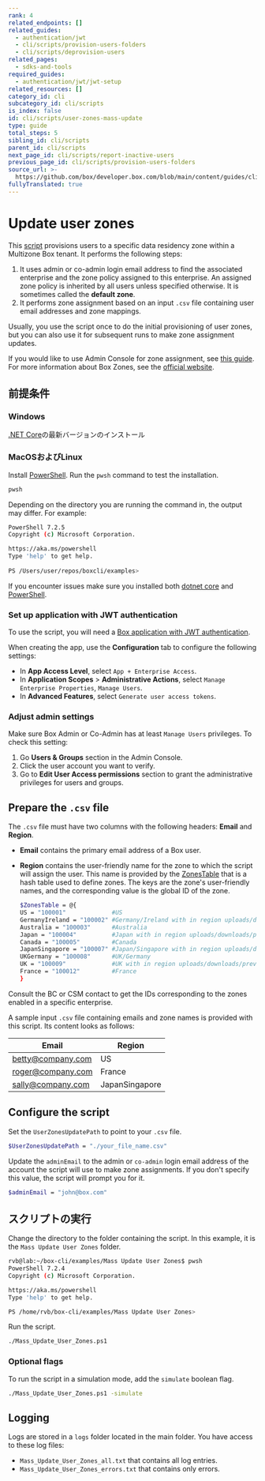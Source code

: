 ```yaml
---
rank: 4
related_endpoints: []
related_guides:
  - authentication/jwt
  - cli/scripts/provision-users-folders
  - cli/scripts/deprovision-users
related_pages:
  - sdks-and-tools
required_guides:
  - authentication/jwt/jwt-setup
related_resources: []
category_id: cli
subcategory_id: cli/scripts
is_index: false
id: cli/scripts/user-zones-mass-update
type: guide
total_steps: 5
sibling_id: cli/scripts
parent_id: cli/scripts
next_page_id: cli/scripts/report-inactive-users
previous_page_id: cli/scripts/provision-users-folders
source_url: >-
  https://github.com/box/developer.box.com/blob/main/content/guides/cli/scripts/user-zones-mass-update.md
fullyTranslated: true
---
```

# Update user zones

This [script][script] provisions users to a specific data residency zone within a Multizone Box tenant. It performs the following steps:

<!-- markdownlint-disable line-length -->

1. It uses admin or co-admin login email address to find the associated enterprise and the zone policy assigned to this enterprise. An assigned zone policy is inherited by all users unless specified otherwise. It is sometimes called the **default zone**.
2. It performs zone assignment based on an input `.csv` file containing user email addresses and zone mappings.

<message>

Usually, you use the script once to do the initial provisioning of user zones, but you can also use it for subsequent runs to make zone assignment updates.

</message>

If you would like to use Admin Console for zone assignment, see [this guide][zonesguide]. For more information about Box Zones, see the [official website][zonespage].

## 前提条件

### Windows

[.NET Core](https://dotnet.microsoft.com/download)の最新バージョンのインストール

### MacOSおよびLinux

Install [PowerShell][pwsh]. Run the `pwsh` command to test the installation.

```bash
pwsh 
```

Depending on the directory you are running the command in, the output may differ. For example:

```bash
PowerShell 7.2.5
Copyright (c) Microsoft Corporation.

https://aka.ms/powershell
Type 'help' to get help.
  
PS /Users/user/repos/boxcli/examples> 
```

<message>

If you encounter issues make sure you installed both [dotnet core](https://dotnet.microsoft.com/download) and [PowerShell][pwsh].

</message>

### Set up application with JWT authentication

To use the script, you will need a [Box application with JWT authentication][jwtapp].

When creating the app, use the **Configuration** tab to configure the following settings:

* In **App Access Level**, select `App + Enterprise Access`.
* In **Application Scopes** > **Administrative Actions**, select `Manage Enterprise Properties`, `Manage Users`.
* In **Advanced Features**, select `Generate user access tokens`.

### Adjust admin settings

Make sure Box Admin or Co-Admin has at least `Manage Users` privileges. To check this setting:

1. Go **Users & Groups** section in the Admin Console.
2. Click the user account you want to verify.
3. Go to **Edit User Access permissions** section to grant the administrative privileges for users and groups. 

## Prepare the `.csv` file

The `.csv` file must have two columns with the following headers: **Email** and **Region**. 

* **Email** contains the primary email address of a Box user. 
* **Region** contains the user-friendly name for the zone to which the script will assign the user. This name is provided by the [ZonesTable][zonestable] that is a hash table used to define zones. The keys are the zone's user-friendly names, and the corresponding value is the global ID of the zone. 

  ```bash
  $ZonesTable = @{
  US = "100001"             #US
  GermanyIreland = "100002" #Germany/Ireland with in region uploads/downloads/previews
  Australia = "100003"      #Australia
  Japan = "100004"          #Japan with in region uploads/downloads/previews
  Canada = "100005"         #Canada
  JapanSingapore = "100007" #Japan/Singapore with in region uploads/downloads/previews
  UKGermany = "100008"      #UK/Germany
  UK = "100009"             #UK with in region uploads/downloads/previews
  France = "100012"         #France
  }

  ```

<message>

Consult the BC or CSM contact to get the IDs corresponding to the zones enabled in a specific enterprise.

</message>

A sample input `.csv` file containing emails and zone names is provided with this script. Its content looks as follows:

| Email                                         | Region         |
| --------------------------------------------- | -------------- |
| [betty@company.com](mailto:betty@company.com) | US             |
| [roger@company.com](mailto:roger@company.com) | France         |
| [sally@company.com](mailto:sally@company.com) | JapanSingapore |

## Configure the script

Set the `UserZonesUpdatePath` to point to your `.csv` file.

```bash
$UserZonesUpdatePath = "./your_file_name.csv"
```

Update the `adminEmail` to the admin or `co-admin` login email address of the account the script will use to make zone assignments. If you don't specify this value, the script will prompt you for it.

```bash
$adminEmail = "john@box.com"
```

## スクリプトの実行

Change the directory to the folder containing the script. In this example, it is the `Mass Update User Zones` folder.

```bash
rvb@lab:~/box-cli/examples/Mass Update User Zones$ pwsh
PowerShell 7.2.4
Copyright (c) Microsoft Corporation.

https://aka.ms/powershell
Type 'help' to get help.

PS /home/rvb/box-cli/examples/Mass Update User Zones>
```

Run the script.

```bash
./Mass_Update_User_Zones.ps1
```

### Optional flags

To run the script in a simulation mode, add the `simulate` boolean flag.

```bash
./Mass_Update_User_Zones.ps1 -simulate
```

## Logging

Logs are stored in a `logs` folder located in the main folder. You have access to these log files:

* `Mass_Update_User_Zones_all.txt` that contains all log entries.
* `Mass_Update_User_Zones_errors.txt` that contains only errors.

<!-- markdownlint-enable line-length -->

[zonesguide]: https://support.box.com/hc/en-us/articles/360044193533-Assigning-Zones-through-the-Admin-Console

[script]: https://github.com/box/boxcli/tree/main/examples/Mass%20Update%20User%20Zones

[zonespage]: https://www.box.com/zones

[zonestable]: https://github.com/box/boxcli/blob/main/examples/Mass%20Update%20User%20Zones/Mass_Update_User_Zones.ps1#L23

[jwtapp]: g://cli/cli-docs/jwt-cli

[scripts]: https://github.com/box/boxcli/tree/main/examples

[pwsh]: https://docs.microsoft.com/en-us/powershell/scripting/install/installing-powershell?view=powershell-7.2

[console]: https://app.box.com/developers/console
